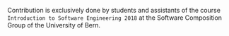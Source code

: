 Contribution is exclusively done by students and assistants of the course `Introduction to Software Engineering 2018`
at the Software Composition Group of the University of Bern.
